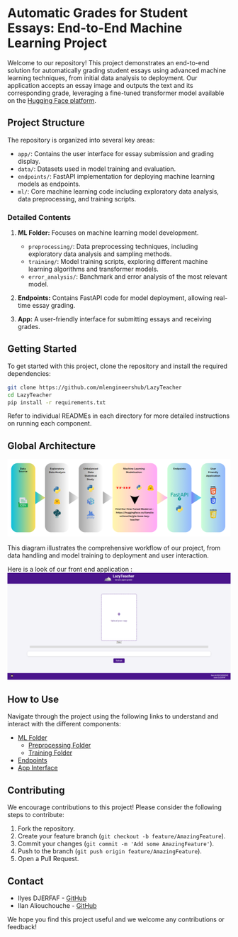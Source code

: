 # Automatic Grades for Student Essays: End-to-End Machine Learning Project

Welcome to our repository! This project demonstrates an end-to-end solution for automatically grading student essays using advanced machine learning techniques, from initial data analysis to deployment. Our application accepts an essay image and outputs the text and its corresponding grade, leveraging a fine-tuned transformer model available on the [Hugging Face platform](https://huggingface.co/ilanaliouchouche/gte-base-lazy-teacher).

## Project Structure

The repository is organized into several key areas:

- `app/`: Contains the user interface for essay submission and grading display.
- `data/`: Datasets used in model training and evaluation.
- `endpoints/`: FastAPI implementation for deploying machine learning models as endpoints.
- `ml/`: Core machine learning code including exploratory data analysis, data preprocessing, and training scripts.

### Detailed Contents

1. **ML Folder:** Focuses on machine learning model development.
   - `preprocessing/`: Data preprocessing techniques, including exploratory data analysis and sampling methods.
   - `training/`: Model training scripts, exploring different machine learning algorithms and transformer models.
   - `error_analysis/`: Banchmark and error analysis of the most relevant model.

2. **Endpoints:** Contains FastAPI code for model deployment, allowing real-time essay grading.

3. **App:** A user-friendly interface for submitting essays and receiving grades.

## Getting Started

To get started with this project, clone the repository and install the required dependencies:

```bash
git clone https://github.com/mlengineershub/LazyTeacher
cd LazyTeacher
pip install -r requirements.txt
```

Refer to individual READMEs in each directory for more detailed instructions on running each component.

## Global Architecture

![Global Architecture](./rsrc/process.png)

This diagram illustrates the comprehensive workflow of our project, from data handling and model training to deployment and user interaction.

Here is a look of our front end application :
![Front](./rsrc/front.png)


## How to Use

Navigate through the project using the following links to understand and interact with the different components:

- [ML Folder](https://github.com/mlengineershub/LazyTeacher/tree/main/ml)
  - [Preprocessing Folder](https://github.com/mlengineershub/LazyTeacher/tree/main/ml/preprocessing)
  - [Training Folder](https://github.com/mlengineershub/LazyTeacher/tree/main/ml/training)
- [Endpoints](https://github.com/mlengineershub/LazyTeacher/tree/main/endpoints)
- [App Interface](https://github.com/mlengineershub/LazyTeacher/tree/main/app)

## Contributing

We encourage contributions to this project! Please consider the following steps to contribute:

1. Fork the repository.
2. Create your feature branch (`git checkout -b feature/AmazingFeature`).
3. Commit your changes (`git commit -m 'Add some AmazingFeature'`).
4. Push to the branch (`git push origin feature/AmazingFeature`).
5. Open a Pull Request.

## Contact

- Ilyes DJERFAF - [GitHub](https://github.com/ilyesdjerfaf)
- Ilan Aliouchouche - [GitHub](https://github.com/ilanaliouchouche)

We hope you find this project useful and we welcome any contributions or feedback!
